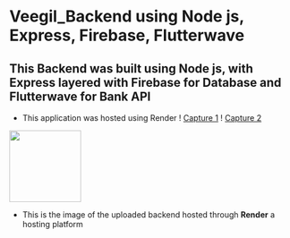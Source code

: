 # Veegil_Backend using Node js, Express, Firebase, Flutterwave
## This Backend was built using Node js, with Express layered with Firebase for Database and Flutterwave for Bank API

- This application was hosted using Render
! [Capture 1](https://github.com/somate10000/Veegil_Backend/assets/98242447/175eaa40-8007-412e-9b23-a17faec62284)
! [Capture 2](https://github.com/somate10000/Veegil_Backend/assets/98242447/fb33d66e-64e2-4bf0-b689-054d40149e49)

<img src="/somate10000/Veegil_Backend/assets/98242447/fb33d66e-64e2-4bf0-b689-054d40149e49" width="128"/>

- This is the image of the uploaded backend hosted through **Render** a hosting platform
